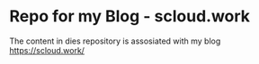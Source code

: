 # Repo for my Blog - scloud.work

The content in dies repository is assosiated with my blog https://scloud.work/